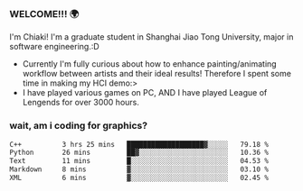 ### WELCOME!!! 🌍

I'm Chiaki! I'm a graduate student in Shanghai Jiao Tong University, major in software engineering.:D

-  Currently I'm fully curious about how to enhance painting/animating workflow between artists and their ideal results! Therefore I spent some time in making my HCI demo:>
-  I have played various games on PC, AND I have played League of Lengends for over 3000 hours.


### wait, am i coding for graphics?
<!--START_SECTION:waka-->

```txt
C++          3 hrs 25 mins   ███████████████████▓░░░░░   79.18 %
Python       26 mins         ██▓░░░░░░░░░░░░░░░░░░░░░░   10.36 %
Text         11 mins         █░░░░░░░░░░░░░░░░░░░░░░░░   04.53 %
Markdown     8 mins          ▓░░░░░░░░░░░░░░░░░░░░░░░░   03.10 %
XML          6 mins          ▓░░░░░░░░░░░░░░░░░░░░░░░░   02.45 %
```

<!--END_SECTION:waka-->

<!--
**Chiaki-meow/Chiaki-meow** is a ✨ _special_ ✨ repository because its `README.md` (this file) appears on your GitHub profile.

Here are some ideas to get you started:

- 🔭 I’m currently working on ...
- 🌱 I’m currently learning ...
- 👯 I’m looking to collaborate on ...
- 🤔 I’m looking for help with ...
- 💬 Ask me about ...
- 📫 How to reach me: ...
- 😄 Pronouns: ...
- ⚡ Fun fact: ...
-->
